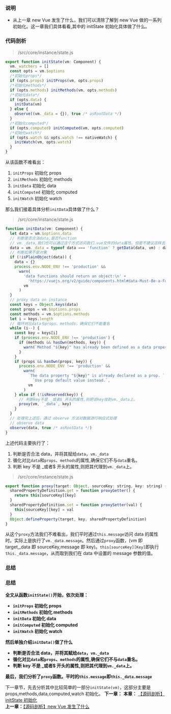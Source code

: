 ### 说明

- 从上一章 new Vue 发生了什么，我们可以清除了解到 new Vue 做的一系列初始化。这一章我们具体看看,其中的 initState 初始化具体做了什么。

### 代码剖析

> /src/core/instance/state.js

```javascript
export function initState(vm: Component) {
  vm._watchers = []
  const opts = vm.$options
  /*初始化props*/
  if (opts.props) initProps(vm, opts.props)
  /*初始化methods*/
  if (opts.methods) initMethods(vm, opts.methods)
  /*初始化data*/
  if (opts.data) {
    initData(vm)
  } else {
    observe((vm._data = {}), true /* asRootData */)
  }
  /*初始化computed*/
  if (opts.computed) initComputed(vm, opts.computed)
  /*初始化watch*/
  if (opts.watch && opts.watch !== nativeWatch) {
    initWatch(vm, opts.watch)
  }
}
```

从该函数不难看出：

1. `initProps` 初始化 props
2. `initMethods` 初始化 methods
3. `initData` 初始化 data
4. `initComputed` 初始化 computed
5. `initWatch` 初始化 watch

那么我们接着具体分析`initData`具体做了什么？

> /src/core/instance/state.js

```javascript
function initData(vm: Component) {
  let data = vm.$options.data
  // 判断是否合法data,是否function
  // vm._data,我们也可以通过这个方式访问我们.vue文件的data属性。但是不建议这样去获取。
  data = vm._data = typeof data === 'function' ? getData(data, vm) : data || {}
  // 判断如果不是对象
  if (!isPlainObject(data)) {
    data = {}
    process.env.NODE_ENV !== 'production' &&
      warn(
        'data functions should return an object:\n' +
          'https://vuejs.org/v2/guide/components.html#data-Must-Be-a-Function',
        vm
      )
  }
  // proxy data on instance
  const keys = Object.keys(data)
  const props = vm.$options.props
  const methods = vm.$options.methods
  let i = keys.length
  // 循环对比data与props、methods，确保它们不能重名
  while (i--) {
    const key = keys[i]
    if (process.env.NODE_ENV !== 'production') {
      if (methods && hasOwn(methods, key)) {
        warn(`Method "${key}" has already been defined as a data property.`, vm)
      }
    }
    if (props && hasOwn(props, key)) {
      process.env.NODE_ENV !== 'production' &&
        warn(
          `The data property "${key}" is already declared as a prop. ` +
            `Use prop default value instead.`,
          vm
        )
    } else if (!isReserved(key)) {
      // 判断key不是 _或者$ 开头的属性,则把该key挂到vm._data上。
      proxy(vm, `_data`, key)
    }
  }
  // 处理完上述后，通过 observe 方法对数据进行响应式处理
  // observe data
  observe(data, true /* asRootData */)
}
```

上述代码主要执行了：

1. 判断是否合法 data，并将其赋给`data`，`vm._data`
2. 循化对比`data`和`props`、`methods`的属性,确保它们不与`data`重名。
3. 判断 key 不是 \_或者$ 开头的属性,则把其代理到`vm._data`上。

> /src/core/instance/state.js

```javascript
export function proxy(target: Object, sourceKey: string, key: string) {
  sharedPropertyDefinition.get = function proxyGetter() {
    return this[sourceKey][key]
  }
  sharedPropertyDefinition.set = function proxySetter(val) {
    this[sourceKey][key] = val
  }
  Object.defineProperty(target, key, sharedPropertyDefinition)
}
```

从这个`proxy`方法我们不难看出，我们平时通过`this.message`访问 data 的属性时。实际上是执行了`vm._data.message`。然后通过`proxy`函数，(vm 即 target,\_data 即 sourceKey,message 即 key)。`this[sourceKey][Key]`即执行`this._data.message`，从而取到我们在 data 中设置的 message 参数的值。

### 总结

### 总结

**全文从函数`initState()`开始，依次处理：**

- **`initProps` 初始化 props**
- **`initMethods` 初始化 methods**
- **`initData` 初始化 data**
- **`initComputed` 初始化 computed**
- **`initWatch` 初始化 watch**

**然后单独介绍`initData()`做了什么**

- **判断是否合法 data，并将其赋给`data`，`vm._data`**
- **循化对比`data`和`props`、`methods`的属性,确保它们不与`data`重名。**
- **判断 key 不是 \_或者$ 开头的属性,则把其代理到`vm._data`上。**

**最后，我们分析了`proxy`函数。平时的`this.message`即`this._data.message`**

下一章节，先去分析其中比较简单的一部分`initState(vm)`，这部分主要是 props,methods,data,computed,watch 初始化。
**下一章：**
**本章：** [【源码剖析】initState 初始化](https://github.com/yihan12/Blog/blob/main/vue2.6-analysis/%E3%80%90%E6%BA%90%E7%A0%81%E5%89%96%E6%9E%90%E3%80%91initState%20%E5%88%9D%E5%A7%8B%E5%8C%96.md)  
**上一章：**[【源码剖析】new Vue 发生了什么](https://github.com/yihan12/Blog/blob/main/vue2.6-analysis/%E3%80%90%E6%BA%90%E7%A0%81%E5%89%96%E6%9E%90%E3%80%91new%20Vue%20%E5%8F%91%E7%94%9F%E4%BA%86%E4%BB%80%E4%B9%88.md)
